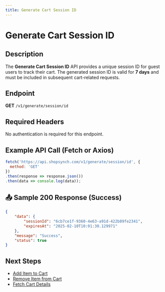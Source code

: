 ```yaml
---
title: Generate Cart Session ID
---
```


# Generate Cart Session ID

##  Description
The **Generate Cart Session ID** API provides a unique session ID for guest users to track their cart. The generated session ID is valid for **7 days** and must be included in subsequent cart-related requests.

##  Endpoint
**GET** `/v1/generate/session/id`

##  Required Headers
No authentication is required for this endpoint.

##  Example API Call (Fetch or Axios)
```javascript
fetch('https://api.shopsynch.com/v1/generate/session/id', {
  method: 'GET'
})
.then(response => response.json())
.then(data => console.log(data));
```

## 📤 Sample 200 Response (Success)
```json
{
    "data": {
        "sessionId": "6cb7ce1f-9360-4e63-a91d-422b89fe2341",
        "expiresAt": "2025-02-10T10:01:30.129971"
    },
    "message": "Success",
    "status": true
}
```

##  Next Steps
- [Add Item to Cart](./add-item-to-cart.md)
- [Remove Item from Cart](./remove-cart-item.md)
- [Fetch Cart Details](./list-cart-items.md)

